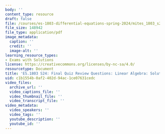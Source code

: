 ```yaml
---
body: ''
content_type: resource
draft: false
file: /courses/es-1803-differential-equations-spring-2024/mites_1803_s24_practice-final-linearalg-qa.pdf
file_size: 148942
file_type: application/pdf
image_metadata:
  caption: ''
  credit: ''
  image-alt: ''
learning_resource_types:
- Exams with Solutions
license: https://creativecommons.org/licenses/by-nc-sa/4.0/
resourcetype: Document
title: 'ES.1803 S24: Final Quiz Review Questions: Linear Algebra: Solutions'
uid: c1b1554b-0af2-402d-94ac-1ce07631cedc
video_files:
  archive_url: ''
  video_captions_file: ''
  video_thumbnail_file: ''
  video_transcript_file: ''
video_metadata:
  video_speakers: ''
  video_tags: ''
  youtube_description: ''
  youtube_id: ''
---
```

